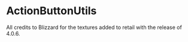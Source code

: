 ActionButtonUtils
=================

All credits to Blizzard for the textures added to retail with the release of 4.0.6.
